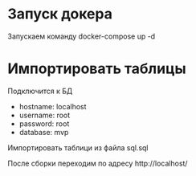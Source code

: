# Запуск докера
Запускаем команду docker-compose up -d
# Импортировать таблицы
Подключится к БД
- hostname: localhost
- username: root
- password: root
- database: mvp

Импортировать таблици из файла sql.sql

После сборки переходим по адресу http://localhost/
